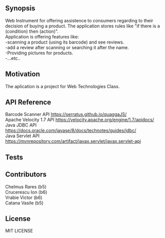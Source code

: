 ## Synopsis

Web Instrument for offering assistence to consumers regarding to their decision of buying a product.
The application stores rules like "if there is a (condition) then (action)".<br />
Application is offering features like:<br />
-scanning a product (using its barcode) and see reviews.<br />
-add a review after scanning or searching it after the name.<br />
-Providing pictures for products.<br />
-...etc..


## Motivation

The aplication is a project for Web Technologies Class.


## API Reference
Barcode Scanner API https://serratus.github.io/quaggaJS/ <br />
Apache Velocity 1.7 API https://velocity.apache.org/engine/1.7/apidocs/ <br />
Java JDBC API https://docs.oracle.com/javase/8/docs/technotes/guides/jdbc/ <br />
Java Servlet API https://mvnrepository.com/artifact/javax.servlet/javax.servlet-api

## Tests


## Contributors

Chelmus Rares (b5) <br />
Crucerescu Ion (b6) <br />
Vrabie Victor (b6) <br />
Catana Vasile (b5)<br />


## License

MIT LICENSE